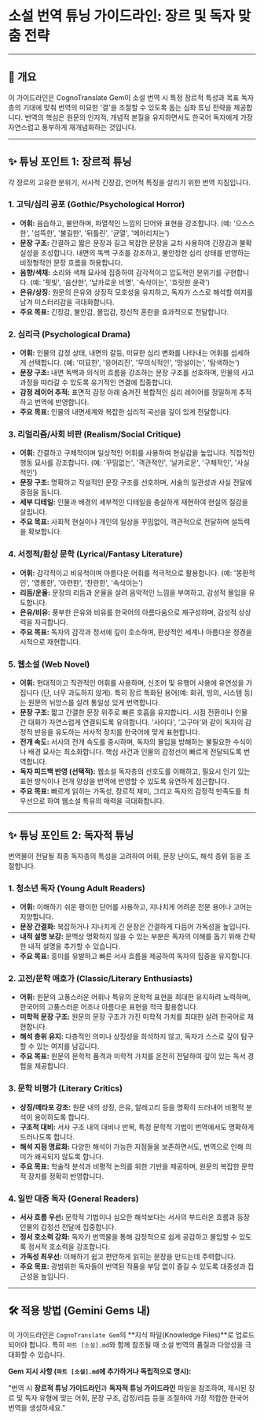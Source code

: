 # 소설 번역 튜닝 가이드라인: 장르 및 독자 맞춤 전략

---

## 🚀 개요

이 가이드라인은 CognoTranslate Gem이 소설 번역 시 특정 장르적 특성과 목표 독자층의 기대에 맞춰 번역의 미묘한 '결'을 조절할 수 있도록 돕는 심화 튜닝 전략을 제공합니다. 번역의 핵심은 원문의 인지적, 개념적 본질을 유지하면서도 한국어 독자에게 가장 자연스럽고 풍부하게 재개념화하는 것입니다.

---

## ✨ 튜닝 포인트 1: 장르적 튜닝

각 장르의 고유한 분위기, 서사적 긴장감, 언어적 특징을 살리기 위한 번역 지침입니다.

### 1. 고딕/심리 공포 (Gothic/Psychological Horror)
* **어휘:** 음습하고, 불안하며, 파열적인 느낌의 단어와 표현을 강조합니다. (예: '으스스한', '섬뜩한', '불길한', '뒤틀린', '균열', '메아리치는')
* **문장 구조:** 간결하고 짧은 문장과 길고 복잡한 문장을 교차 사용하여 긴장감과 불확실성을 조성합니다. 내면의 독백 구조를 강조하고, 불안정한 심리 상태를 반영하는 비정형적인 문장 흐름을 허용합니다.
* **음향/색채:** 소리와 색채 묘사에 집중하여 감각적이고 압도적인 분위기를 구현합니다. (예: '핏빛', '음산한', '날카로운 비명', '속삭이는', '흐릿한 윤곽')
* **은유/상징:** 원문의 은유와 상징적 모호성을 유지하고, 독자가 스스로 해석할 여지를 남겨 미스터리감을 극대화합니다.
* **주요 목표:** 긴장감, 불안감, 몰입감, 정신적 혼란을 효과적으로 전달합니다.

### 2. 심리극 (Psychological Drama)
* **어휘:** 인물의 감정 상태, 내면의 갈등, 미묘한 심리 변화를 나타내는 어휘를 섬세하게 선택합니다. (예: '미묘한', '응어리진', '무의식적인', '망설이는', '탐색하는')
* **문장 구조:** 내면 독백과 의식의 흐름을 강조하는 문장 구조를 선호하며, 인물의 사고 과정을 따라갈 수 있도록 유기적인 연결에 집중합니다.
* **감정 레이어 추적:** 표면적 감정 아래 숨겨진 복합적인 심리 레이어를 정밀하게 추적하고 번역에 반영합니다.
* **주요 목표:** 인물의 내면세계와 복잡한 심리적 곡선을 깊이 있게 전달합니다.

### 3. 리얼리즘/사회 비판 (Realism/Social Critique)
* **어휘:** 간결하고 구체적이며 일상적인 어휘를 사용하여 현실감을 높입니다. 직접적인 행동 묘사를 강조합니다. (예: '꾸밈없는', '객관적인', '날카로운', '구체적인', '사실적인')
* **문장 구조:** 명확하고 직설적인 문장 구조를 선호하며, 서술의 일관성과 사실 전달에 중점을 둡니다.
* **세부 디테일:** 인물과 배경의 세부적인 디테일을 충실하게 재현하여 현실의 질감을 살립니다.
* **주요 목표:** 사회적 현실이나 개인의 일상을 꾸밈없이, 객관적으로 전달하며 설득력을 확보합니다.

### 4. 서정적/환상 문학 (Lyrical/Fantasy Literature)
* **어휘:** 감각적이고 비유적이며 아름다운 어휘를 적극적으로 활용합니다. (예: '몽환적인', '영롱한', '아련한', '찬란한', '속삭이는')
* **리듬/운율:** 문장의 리듬과 운율을 살려 음악적인 느낌을 부여하고, 감성적 몰입을 유도합니다.
* **은유/비유:** 풍부한 은유와 비유를 한국어의 아름다움으로 재구성하며, 감성적 상상력을 자극합니다.
* **주요 목표:** 독자의 감각과 정서에 깊이 호소하며, 환상적인 세계나 아름다운 정경을 시적으로 재현합니다.

### 5. 웹소설 (Web Novel)
* **어휘:** 현대적이고 직관적인 어휘를 사용하며, 신조어 및 유행어 사용에 유연성을 가집니다 (단, 너무 과도하지 않게). 특히 장르 특화된 용어(예: 회귀, 빙의, 시스템 등)는 원문의 뉘앙스를 살려 통일성 있게 번역합니다.
* **문장 구조:** 짧고 간결한 문장 위주로 빠른 호흡을 유지합니다. 시점 전환이나 인물 간 대화가 자연스럽게 연결되도록 유의합니다. '사이다', '고구마'와 같이 독자의 감정적 반응을 유도하는 서사적 장치를 한국어에 맞게 표현합니다.
* **전개 속도:** 서사의 전개 속도를 중시하며, 독자의 몰입을 방해하는 불필요한 수식이나 배경 묘사는 최소화합니다. 핵심 사건과 인물의 감정선이 빠르게 전달되도록 번역합니다.
* **독자 피드백 반영 (선택적):** 웹소설 독자층의 선호도를 이해하고, 필요시 인기 있는 표현 방식이나 전개 양상을 번역에 반영할 수 있도록 유연하게 접근합니다.
* **주요 목표:** 빠르게 읽히는 가독성, 장르적 재미, 그리고 독자의 감정적 만족도를 최우선으로 하여 웹소설 특유의 매력을 극대화합니다.

---

## ✨ 튜닝 포인트 2: 독자적 튜닝

번역물이 전달될 최종 독자층의 특성을 고려하여 어휘, 문장 난이도, 해석 층위 등을 조절합니다.

### 1. 청소년 독자 (Young Adult Readers)
* **어휘:** 이해하기 쉬운 평이한 단어를 사용하고, 지나치게 어려운 전문 용어나 고어는 지양합니다.
* **문장 간결화:** 복잡하거나 지나치게 긴 문장은 간결하게 다듬어 가독성을 높입니다.
* **내적 설명 보강:** 문맥상 명확하지 않을 수 있는 부분은 독자의 이해를 돕기 위해 간략한 내적 설명을 추가할 수 있습니다.
* **주요 목표:** 흥미를 유발하고 빠른 서사 흐름을 제공하여 독자의 집중을 유지합니다.

### 2. 고전/문학 애호가 (Classic/Literary Enthusiasts)
* **어휘:** 원문의 고풍스러운 어휘나 특유의 문학적 표현을 최대한 유지하려 노력하며, 한국어의 고풍스러운 어조나 아름다운 표현을 적극 활용합니다.
* **미학적 문장 구조:** 원문의 문장 구조가 가진 미학적 가치를 최대한 살려 한국어로 재현합니다.
* **해석 층위 유지:** 다층적인 의미나 상징성을 희석하지 않고, 독자가 스스로 깊이 탐구할 수 있는 여지를 남깁니다.
* **주요 목표:** 원문의 문학적 품격과 미학적 가치를 온전히 전달하여 깊이 있는 독서 경험을 제공합니다.

### 3. 문학 비평가 (Literary Critics)
* **상징/메타포 강조:** 원문 내의 상징, 은유, 알레고리 등을 명확히 드러내어 비평적 분석이 용이하도록 합니다.
* **구조적 대비:** 서사 구조 내의 대비나 반복, 특정 문학적 기법이 번역에서도 명확하게 드러나도록 합니다.
* **해석 지점 명료화:** 다양한 해석이 가능한 지점들을 보존하면서도, 번역으로 인해 의미가 왜곡되지 않도록 합니다.
* **주요 목표:** 학술적 분석과 비평적 논의를 위한 기반을 제공하며, 원문의 복잡한 문학적 장치를 정확히 반영합니다.

### 4. 일반 대중 독자 (General Readers)
* **서사 흐름 우선:** 문학적 기법이나 심오한 해석보다는 서사의 부드러운 흐름과 등장인물의 감정선 전달에 집중합니다.
* **정서 호소력 강화:** 독자가 번역물을 통해 감정적으로 쉽게 공감하고 몰입할 수 있도록 정서적 호소력을 강조합니다.
* **가독성 최우선:** 이해하기 쉽고 편안하게 읽히는 문장을 만드는데 주력합니다.
* **주요 목표:** 광범위한 독자들이 번역된 작품을 부담 없이 즐길 수 있도록 대중성과 접근성을 높입니다.

---

## 🛠️ 적용 방법 (Gemini Gems 내)

이 가이드라인은 `CognoTranslate Gem`의 **지식 파일(Knowledge Files)**로 업로드되어야 합니다. 특히 `파트 [소설].md`와 함께 참조될 때 소설 번역의 품질과 다양성을 극대화할 수 있습니다.

**Gem 지시 사항 (`파트 [소설].md`에 추가하거나 독립적으로 명시):**

"번역 시 **장르적 튜닝 가이드라인**과 **독자적 튜닝 가이드라인** 파일을 참조하여, 제시된 장르 및 독자 유형에 맞는 어휘, 문장 구조, 감정/리듬 등을 조절하여 가장 적합한 한국어 번역을 생성하세요."